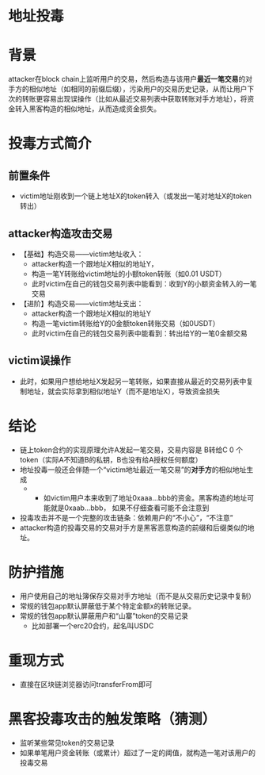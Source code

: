 # 地址投毒

# 背景
attacker在block chain上监听用户的交易，然后构造与该用户**最近一笔交易**的对手方的相似地址（如相同的前缀后缀），污染用户的交易历史记录，从而让用户下次的转账更容易出现误操作（比如从最近交易列表中获取转账对手方地址），将资金转入黑客构造的相似地址，从而造成资金损失。

# 投毒方式简介

## 前置条件
- victim地址刚收到一个链上地址X的token转入（或发出一笔对地址X的token转出）

## attacker构造攻击交易
- 【基础】构造交易——victim地址收入：
  - attacker构造一个跟地址X相似的地址Y，
  - 构造一笔Y转账给victim地址的小额token转账（如0.01 USDT）
  - 此时victim在自己的钱包交易列表中能看到：收到Y的小额资金转入的一笔交易
- 【进阶】构造交易——victim地址支出：
  - attacker构造一个跟地址X相似的地址Y
  - 构造一笔victim转账给Y的0金额token转账交易（如0USDT）
  - 此时victim在自己的钱包交易列表中能看到：转出给Y的一笔0金额交易
## victim误操作
- 此时，如果用户想给地址X发起另一笔转账，如果直接从最近的交易列表中复制地址，就会实际拿到相似地址Y（而不是地址X），导致资金损失

# 结论
- 链上token合约的实现原理允许A发起一笔交易，交易内容是 B转给C 0 个 token（实际A不知道B的私钥，B也没有给A授权任何额度）
- 地址投毒一般还会伴随一个“victim地址最近一笔交易”的**对手方**的相似地址生成
  - - 如victim用户本来收到了地址0xaaa...bbb的资金。黑客构造的地址可能就是0xaab...bbb， 如果不仔细查看可能不会注意到
- 投毒攻击并不是一个完整的攻击链条：依赖用户的“不小心”，“不注意”
- attacker构造的投毒交易的交易对手方是黑客恶意构造的前缀和后缀类似的地址。
  
# 防护措施
- 用户使用自己的地址簿保存交易对手方地址（而不是从交易历史记录中复制）
- 常规的钱包app默认屏蔽低于某个特定金额x的转账记录。
- 常规的钱包app默认屏蔽用户和“山寨”token的交易记录
  - 比如部署一个erc20合约，起名叫USDC

# 重现方式
- 直接在区块链浏览器访问transferFrom即可

# 黑客投毒攻击的触发策略（猜测）
- 监听某些常见token的交易记录
- 如果单笔用户资金转账（或累计）超过了一定的阈值，就构造一笔对该用户的投毒交易